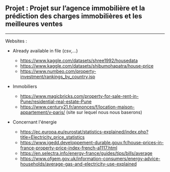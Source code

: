 ## Projet : Projet sur l’agence immobilière et la prédiction des charges immobilières et les meilleures ventes

---

Websites :

- Already available in file (csv,...)
  - https://www.kaggle.com/datasets/shree1992/housedata
  - https://www.kaggle.com/datasets/shibumohapatra/house-price
  - https://www.numbeo.com/property-investment/rankings_by_country.jsp

- Immobiliers
  - https://www.magicbricks.com/property-for-sale-rent-in-Pune/residential-real-estate-Pune
  - https://www.century21.fr/annonces/f/location-maison-appartement/v-paris/ (site sur lequel nous nous baserons)
 
- Concernant l'énergie
  - https://ec.europa.eu/eurostat/statistics-explained/index.php?title=Electricity_price_statistics
  - https://www.igedd.developpement-durable.gouv.fr/house-prices-in-france-property-price-index-french-a1117.html
  - https://en.selectra.info/energy-france/guides/tips/bills/average
  - https://www.ofgem.gov.uk/information-consumers/energy-advice-households/average-gas-and-electricity-use-explained
